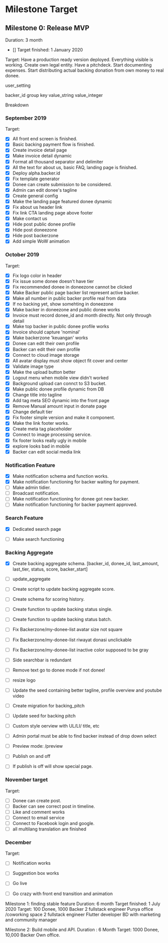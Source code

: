 # Milestone Target

## Milestone 0: Release MVP
Duration: 3 month
- [] Target finished: 1 January 2020

Target: Have a production ready version deployed. Everything visible is working. 
Create own legal entity. Have a pitchdeck. Start documenting expenses. Start distributing actual backing donation from own money to real donee.

user_setting

backer_id
group
key
value_string
value_integer


Breakdown
### September 2019

Target:
- [x] All front end screen is finished.
- [x] Basic backing payment flow is finished.
- [x] Create invoice detail page
- [x] Make invoice detail dynamic
- [x] Format all thousand separator and delimiter
- [x] All the text for about us, basic FAQ, landing page is finished.
- [x] Deploy alpha.backer.id 
- [x] Fix template generator
- [x] Donee can create submission to be considered.
- [x] Admin can edit donee's tagline
- [x] Create general config
- [x] Make the landing page featured donee dynamic
- [x] Fix about us header link
- [x] Fix link CTA landing page above footer 
- [x] Make contact us 
- [x] Hide post public donee profile
- [x] Hide post doneezone
- [x] Hide post backerzone
- [x] Add simple WoW animation

### October 2019

Target:
- [x] Fix logo color in header
- [x] Fix issue some donee doesn't have tier
- [x] Fix recommended donee in doneezone cannot be clicked
- [x] Make Backer public page backer list represent active backer.
- [x] Make all number in public backer profile real from data
- [x] If no backing yet, show somehting in doneezone
- [x] Make backer in doneezone and public donee works
- [x] Invoice must record donee_id and month directly. Not only through detail 
- [x] Make top backer in public donee profile works
- [x] Invoice should capture 'nominal'
- [x] Make backerzone 'keuangan' works 
- [x] Donee can edit their own profile
- [x] Backer can edit their own profile
- [x] Connect to cloud image storage
- [x] All avatar display must show object fit cover and center
- [x] Validate image type
- [x] Make the upload button better
- [x] Logout menu when mobile view didn't worked
- [x] Background upload can connct to S3 bucket.
- [x] Make public donee profile dynamic from DB
- [x] Change title into tagline
- [x] Add tag meta SEO dynamic into the front page
- [x] Remove Manual amount input in donate page
- [x] Change default tier
- [x] Fix footer simple version and make it component.
- [x] Make the link footer works.
- [x] Create meta tag placeholder
- [x] Connect to image processing service.
- [x] fix footer looks really ugly in mobile
- [x] explore looks bad in mobile
- [x] Backer can edit social media link

### Notification Feature
- [x] Make notification schema and function works.
- [x] Make notification functioning for backer waiting for payment.
- [ ] Make admin tidier.
- [ ] Broadcast notification.
- [ ] Make notification functioning for donee got new backer.
- [ ] Make notification functioning for backer payment approved.

### Search Feature
- [x] Dedicated search page
- [ ] Make search functioning


### Backing Aggregate
- [x] Create backing aggregate schema. [backer_id, donee_id, last_amount, last_tier, status, score, backer_start]
- [ ] update_aggregate
- [ ] Create script to update backing aggregate score.
- [ ] Create schema for scoring history.
- [ ] Create function to update backing status single.
- [ ] Create function to update backing status batch.

- [ ] Fix Backerzone/my-donee-list avatar size not square
- [ ] Fix Backerzone/my-donee-list riwayat donasi unclickable
- [ ] Fix Backerzone/my-donee-list inactive color supposed to be gray
- [ ] Side searchbar is redundant

- [ ] Remove text go to donee mode if not donee!

- [ ] resize logo

- [ ] Update the seed containing better tagline, profile overview and youtube video
- [ ] Create migration for backing_pitch
- [ ] Update seed for backing pitch


- [ ] Custom style oerview with UL/LI/ title, etc

- [ ] Admin portal must be able to find backer instead of drop down select

- [ ] Preview mode: /preview
- [ ] Publish on and off
- [ ] If publish is off will show special page.





### November target

Target:
- [ ] Donee can create post.
- [ ] Backer can see correct post in timeline.
- [ ] Like and comment works
- [ ] Connect to email service
- [ ] Connect to Facebook login and google.
- [ ] all multilang translation are finished

### December

Target:
- [ ] Notification works
- [ ] Suggestion box works
- [ ] Go live
- [ ] Go crazy with front end transition and animation


Milestone 1: finding stable feature
Duration: 6 month
Target finished: 1  July 2020
Target: 100 Donee, 1000 Backer
2 fullstack engineer
Punya office /coworking space
2 fullstack engineer
Flutter developer
BD with marketing and community manager


Milestone 2: Build mobile and API.
Duration : 6 Month
Target: 1000 Donee, 10,000 Backer
Own office.
